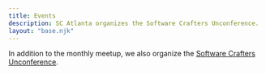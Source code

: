 ```yaml
---
title: Events
description: SC Atlanta organizes the Software Crafters Unconference.
layout: "base.njk"
---
```


In addition to the monthly meetup, we also organize the [Software Crafters Unconference](https://scunconf.com/).
